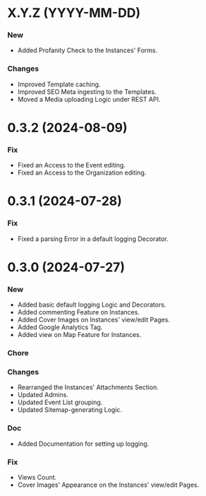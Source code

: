 # X.Y.Z (YYYY-MM-DD)

### New

- Added Profanity Check to the Instances' Forms.

### Changes

- Improved Template caching.
- Improved SEO Meta ingesting to the Templates.
- Moved a Media uploading Logic under REST API.

# 0.3.2 (2024-08-09)

### Fix

- Fixed an Access to the Event editing.
- Fixed an Access to the Organization editing.

# 0.3.1 (2024-07-28)

### Fix

- Fixed a parsing Error in a default logging Decorator.

# 0.3.0 (2024-07-27)

### New

- Added basic default logging Logic and Decorators.
- Added commenting Feature on Instances.
- Added Cover Images on Instances' view/edit Pages.
- Added Google Analytics Tag.
- Added view on Map Feature for Instances.

### Chore

### Changes

- Rearranged the Instances' Attachments Section.
- Updated Admins.
- Updated Event List grouping.
- Updated Sitemap-generating Logic.

### Doc

- Added Documentation for setting up logging.

### Fix

- Views Count.
- Cover Images' Appearance on the Instances' view/edit Pages.
